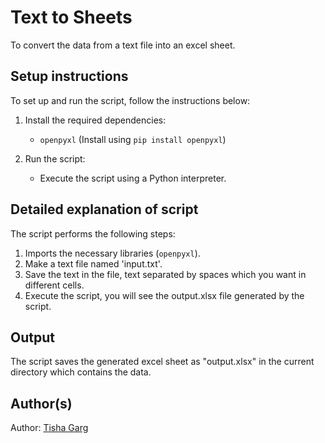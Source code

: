 # Text to Sheets

To convert the data from a text file into an excel sheet.

## Setup instructions

To set up and run the script, follow the instructions below:

1. Install the required dependencies:
   - `openpyxl` (Install using `pip install openpyxl`)

4. Run the script:
   - Execute the script using a Python interpreter.

## Detailed explanation of script

The script performs the following steps:

1. Imports the necessary libraries (`openpyxl`).
2. Make a text file named 'input.txt'.
3. Save the text in the file, text separated by spaces which you want in different cells.
4. Execute the script, you will see the output.xlsx file generated by the script.

## Output

The script saves the generated excel sheet as "output.xlsx" in the current directory which contains the data.

## Author(s)

Author: [Tisha Garg](https://github.com/Tisha6661)

